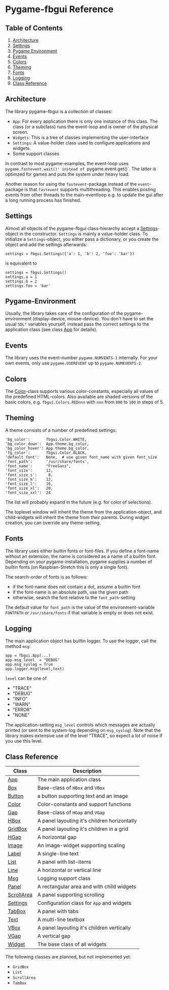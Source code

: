 Pygame-fbgui Reference
======================

Table of Contents
-----------------

  1. [Architecture](#architecture "Architecture")
  2. [Settings](#settings "Settings")
  2. [Pygame Environment](#pygame-environment "Pygame Environment")
  2. [Events](#events "Events")
  2. [Colors](#colors "Colors")
  2. [Theming](#theming "Theming")
  2. [Fonts](#fonts "Fonts")
  2. [Logging](#logging "Logging")
  2. [Class Reference](#class-reference "Class Reference")


Architecture
------------

The library pygame-fbgui is a collection of classes:

  - `App`: For every application there is only one instance of this
    class. The class (or a subclass) runs the event-loop and is owner
    of the physical screen.
  - `Widgets`: This is a tree of classes implementing the user-interface
  - `Settings`: A value-holder class used to configure applications and
    widgets.
  - Some support classes

In contrast to most pygame-examples, the event-loop uses
`pygame.fastevent.wait()' instead of `pygame.event.get()`. The latter is
optimzed for games and puts the system under heavy load.

Another reason for using the `fastevent`-package instead of the `event`-package
is that `fastevent` supports multithreading. This enables posting events
from other threads to the main-eventloop e.g. to update the gui after
a long running process has finished.


Settings
--------

Almost all objects of the pygame-fbgui class-hierarchy accept a
[Settings](doc/Settings.md)-object in the constructor. `Settings` is mainly
a value-holder class. To initialize a `Settings`-object, you either pass
a dictionary, or you create the object and add the settings afterwards:

    settings = fbgui.Settings({'a': 1, 'b': 2, 'foo': 'bar'})

is equivalent to

    settings = fbgui.Settings()
    settings.a = 1
    settings.b = 2
    settings.foo = 'bar'


Pygame-Environment
------------------

Usually, the library takes care of the configuration of the pygame-environment
(display-device, mouse-device). You don't have to set the usual `SDL*`
variables yourself, instead pass the correct settings to the application class
(see class [App](doc/App.md) for details).


Events
------

The library uses the event-number `pygame.NUMVENTS-1` internally. For your
own events, only use `pygame.USEREVENT` up to `pygame.NUMEVENTS-2`.


Colors
------

The [Color](doc/Color.md)-class supports various color-constants, especially
all values of the predefined HTML-colors. Also available are shaded versions
of the basic colors, e.g. `fbgui.Colors.REDnnn` with `nnn` from `000` to
`100` in steps of 5.


Theming
-------

A theme consists of a number of predefined settings:

    'bg_color':       fbgui.Color.WHITE,
    'bg_color_down':  App.theme.bg_color,
    'bg_color_hover': App.theme.bg_color,
    'fg_color':       fbgui.Color.BLACK,
    'default_font':   None,  # use given font_name with given font_size
    'font_path':      '/usr/share/fonts',
    'font_name':      "FreeSans",
    'font_size':      12,
    'font_size_s':     8,
    'font_size_m':    12,
    'font_size_l':    16,
    'font_size_xl':   20,
    'font_size_xxl':  24

The list will probably expand in the future (e.g. for color of selections).

The toplevel window will inherit the theme from the application-object, and
child-widgets will inherit the theme from their parents. During widget
creation, you can override any theme-setting.


Fonts
-----

The library uses either builtin fonts or font-files. If you define a font-name
without an extension, the name is considered as a name of a builtin font.
Depending on your pygame-installation, pygame supplies a number of builtin
fonts (on Raspbian-Stretch this is only a single font).

The search-order of fonts is as follows:

  - if the font-name does not contain a dot, assume a builtin font
  - if the font-name is an absolute path, use the given path
  - otherwise, search the font relative to the `font_path`-setting

The default value for `font_path` is the value of the environment-variable
`FONTPATH` or `/usr/share/fonts` if that variable is empty or does not
exist.


Logging
-------

The main application object has builtin logger. To use the logger, call
the method `msg`:

    app = fbgui.App(...)
    app.msg_level  = "DEBUG"
    app.msg_syslog = True
    app.logger.msg(level,text)

`level` can be one of

  - "TRACE"
  - "DEBUG"
  - "INFO"
  - "WARN"
  - "ERROR"
  - "NONE"

The application-setting `msg_level` controls which messages are actually
printed (or sent to the system-log depending on `msg_syslog`). Note that
the library makes extensive use of the level "TRACE", so expect a lot of
noise if you use this level.


Class Reference
---------------


| Class                          | Description                                   |
| -------------------------------|-----------------------------------------------|
|[App](doc/App.md)               | The main application class                    |
|[Box](doc/Box.md)               | Base-class of `HBox` and `VBox`               |
|[Button](doc/Button.md)         | a button supporting text and an image         |
|[Color](doc/Color.md)           | Color-constants and support functions         |
|[Gap](doc/Gap.md)               | Base-class of `HGap` and `VGap`               |
|[HBox](doc/HBox.md)             | A panel layouting it's children horizontally  |
|[GridBox](doc/GridBox.md)       | A panel layouting it's children in a grid     |
|[HGap](doc/HGap.md)             | A horizontal gap                              |
|[Image](doc/Image.md)           | An image-widget supporting scaling            |
|[Label](doc/Label.md)           | A single-line text                            |
|[List](doc/List.md)             | A panel with list-items                       |
|[Line](doc/Line.md)             | A horizontal or vertical line                 |
|[Msg](doc/Msg.md)               | Logging support class                         |
|[Panel](doc/Panel.md)           | A rectangular area and with child widgets     |
|[ScrollArea](doc/ScrollArea.md) | A panel supporting scrolling                  |
|[Settings](doc/Settings.md)     | Configuration class for `App` and widgets     |
|[TabBox](doc/TabBox.md)         | A panel with tabs                             |
|[Text](doc/Text.md)             | A multi-line textbox                          |
|[VBox](doc/VBox.md)             | A panel layouting it's children vertically    |
|[VGap](doc/VGap.md)             | A vertical gap                                |
|[Widget](doc/Widget.md)         | The base class of all widgets                 |


The following classes are planned, but not implemented yet:

  - `GridBox`
  - `List`
  - `ScrollArea`
  - `TabBox`
